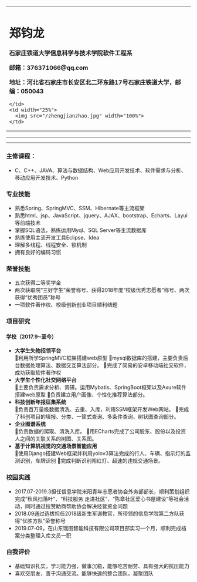 <div>
<table border="0">
  <tr>
    <td width="75%">
      <h1>郑钧龙</h1>
      <p><b></b></p>
      <p><b>石家庄铁道大学信息科学与技术学院软件工程系</b></p>
      <p><b>邮箱：376371066@qq.com</b></p>
      <p><b>地址：河北省石家庄市长安区北二环东路17号石家庄铁道大学，邮编：050043</b></p>
     
    </td>
    <td width="25%">
      <img src="/zhengjianzhao.jpg" width="100%">
    </td>
  </tr>
</table>
</div>

---



---


### 主修课程：
- C、C++、JAVA、算法与数据结构、Web应用开发技术、软件需求与分析、移动应用开发技术、Python

### 专业技能
- 熟悉Spring、SpringMVC、SSM、Hibernate等主流框架
- 熟悉html、jsp、JavaScript、jquery、AJAX、bootstrap、Echarts、Layui等前端技术
- 掌握SQL语法，熟练运用Myql、SQL Server等主流数据库
- 熟练使用主流开发工具Eclipse、Idea
- 理解多线程、线程安全、锁机制
- 拥有良好的编码习惯
### 荣誉技能
- 五次获得二等奖学金
- 两次获取院“三好学生”荣誉称号、获得2018年度“校级优秀志愿者”称号、两次获得“优秀团员”称号
- 一项软件著作权、校级创新创业项目顺利结题

### 项目研究

#### 学校（2017.9~至今）
- **大学生失物招领平台**  
利用所学SpringMVC框架搭建web原型
mysql数据库的搭建，主要负责后台数据处理算法、数据交互算法部分。 
完成了简易的安卓移动端社交软件，成功获取软件著作权
- **大学生个性化社交网络平台**  
主要负责需求分析、调研。运用Mybatis、SpringBoot框架以及Axure软件搭建web原型
负责建立用户画像、个性化推荐算法部分。
- **科技创新年报征集系统**  
负责百万量级数据清洗、去重、入库，利用SSM框架开发Web网站。
完成了科创项目的填报、分类、一筐式查询、多条件查询、树状图查询部分。
- **企业图谱系统**  
负责数据的爬取、清洗入库。
用ECharts完成了公司股东、股份以及投资人之间的关联关系的树图、关系图。
- **基于计算机视觉的交通场景智能应用**  
使用Django搭建Web框架并利用yolov3算法完成的行人、车辆、指示灯的监测识别，车牌识别
完成判断识别闯红灯、超速的违规交通场景。
### 校园实践
- 2017.07-2019.3担任信息学院米阳青年志愿者协会外务部部长，顺利策划组织完成“秋风扫落叶”、“科技服务 走进社区”、“陈章社区爱心书屋建设”等社会活动，同时通过拉赞助商帮助协会解决经营资金问题
- 2018.09通过选拔担任2018级新生军训教官，所带领的信息学院第二方队获得“优胜方队”荣誉称号
- 2019.07-09，在山东瑞图智能科技有限公司项目部实习一个月，顺利完成档案分类整理入库文员一职
### 自我评价
- 基础知识扎实，学习能力强，做事沉稳，能够吃苦耐劳、具有强大的抗压能力
- 喜欢交朋友，善于沟通交流。能够快速的整合团队，凝聚团队




